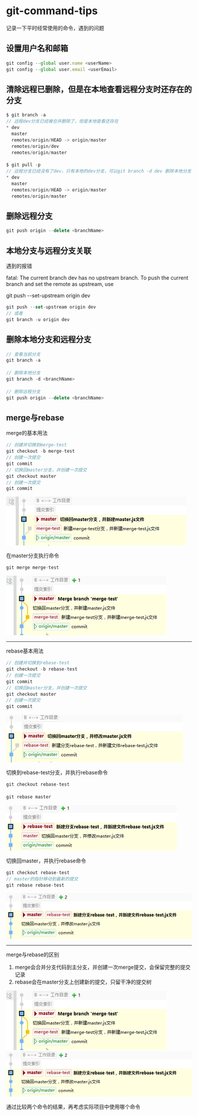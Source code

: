 # git-command-tips

记录一下平时经常使用的命令，遇到的问题

## 设置用户名和邮箱

```js
git config --global user.name <userName>
git config --global user.email <userEmail>
```

## 清除远程已删除，但是在本地查看远程分支时还存在的分支

```js
$ git branch -a
// 远程dev分支已经被合并删除了，但是本地查看还存在
* dev
  master
  remotes/origin/HEAD -> origin/master
  remotes/origin/dev
  remotes/origin/master

$ git pull -p
// 远程分支已经没有了dev，只有本地的dev分支，可以git branch -d dev 删除本地分支
* dev
  master
  remotes/origin/HEAD -> origin/master
  remotes/origin/master
```

## 删除远程分支

```js
git push origin --delete <branchName>
```

## 本地分支与远程分支关联

遇到的报错

fatal: The current branch dev has no upstream branch.
To push the current branch and set the remote as upstream, use

git push --set-upstream origin dev

```js
git push --set-upstream origin dev
// 或者
git branch -u origin dev
```

## 删除本地分支和远程分支

```js
// 查看当前分支
git branch -a

// 删除本地分支
git branch -d <branchName>

// 删除远程分支
git push origin --delete <branchName>
```

## merge与rebase

merge的基本用法

```js
// 创建并切换到merge-test
git checkout -b merge-test
// 创建一次提交
git commit
// 切换回master分支，并创建一次提交
git checkout master
// 创建一次提交
git commit
```

![avater](assets/create-merge-test.jpg)

在master分支执行命令

```js
git merge merge-test
```

![avater](assets/merge-branch-merge-test.jpg)

***

rebase基本用法

```js
// 创建并切换到rebase-test
git checkout -b rebase-test
// 创建一次提交
git commit
// 切换回master分支，并创建一次提交
git checkout master
// 创建一次提交
git commit
```

![avater](assets/create-rebase-test.jpg)

切换到rebase-test分支，并执行rebase命令

```js
git checkout rebase-test

git rebase master
```

![avater](assets/git-rebase-master.jpg)

切换回master，并执行rebase命令

```js
git checkout rebase-test
// master的指针移动到最新的提交
git rebase rebase-test
```

![avater](assets/git-rebase-rebase-test.jpg)

***

merge与rebase的区别

1. merge会合并分支代码到主分支，并创建一次merge提交，会保留完整的提交记录
2. rebase会在master分支上创建新的提交，只留干净的提交树

![avater](assets/merge-branch-merge-test.jpg)![avater](assets/git-rebase-rebase-test.jpg)

通过比较两个命令的结果，再考虑实际项目中使用哪个命令
